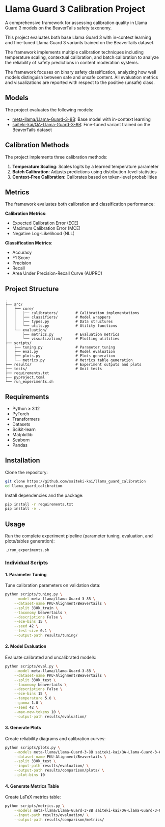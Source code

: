 # Llama Guard 3 Calibration Project

A comprehensive framework for assessing calibration quality in Llama Guard 3 models on the BeaverTails safety taxonomy.

This project evaluates both base Llama Guard 3 with in-context learning and fine-tuned Llama Guard 3 variants trained on the BeaverTails dataset.

The framework implements multiple calibration techniques including temperature scaling, contextual calibration, and batch calibration to analyze the reliability of safety predictions in content moderation systems.

The framework focuses on binary safety classification, analyzing how well models distinguish between safe and unsafe content. All evaluation metrics and visualizations are reported with respect to the positive (unsafe) class.

## Models

The project evaluates the following models:

- [meta-llama/Llama-Guard-3-8B](https://huggingface.com/meta-llama/Llama-Guard-3-8B): Base model with in-context learning
- [saiteki-kai/QA-Llama-Guard-3-8B](https://huggingface.com/saiteki-kai/QA-Llama-Guard-3-8B): Fine-tuned variant trained on the BeaverTails dataset

## Calibration Methods

The project implements three calibration methods:

1. **Temperature Scaling**: Scales logits by a learned temperature parameter
2. **Batch Calibration**: Adjusts predictions using distribution-level statistics
3. **Context-Free Calibration**: Calibrates based on token-level probabilities

## Metrics

The framework evaluates both calibration and classification performance:

**Calibration Metrics:**

- Expected Calibration Error (ECE)
- Maximum Calibration Error (MCE)
- Negative Log-Likelihood (NLL)

**Classification Metrics:**

- Accuracy
- F1 Score
- Precision
- Recall
- Area Under Precision-Recall Curve (AUPRC)

## Project Structure

```text
.
├── src/
│   ├── core/
│   │   ├── calibrators/        # Calibration implementations
│   │   ├── classifiers/        # Model wrappers
│   │   ├── types.py            # Data structures
│   │   └── utils.py            # Utility functions
│   └── evaluation/
│       ├── metrics.py          # Evaluation metrics
│       └── visualization/      # Plotting utilities
├── scripts/
│   ├── tuning.py               # Parameter tuning
│   ├── eval.py                 # Model evaluation
│   ├── plots.py                # Plots generation
│   └── metrics.py              # Metrics table generation
├── results/                    # Experiment outputs and plots
├── tests/                      # Unit tests
├── requirements.txt
├── pyproject.toml
└── run_experiments.sh
```

## Requirements

- Python ≥ 3.12
- PyTorch
- Transformers
- Datasets
- Scikit-learn
- Matplotlib
- Seaborn
- Pandas

## Installation

Clone the repository:

```bash
git clone https://github.com/saiteki-kai/llama_guard_calibration
cd llama_guard_calibration
```

Install dependencies and the package:

```bash
pip install -r requirements.txt
pip install -e .
```

## Usage

Run the complete experiment pipeline (parameter tuning, evaluation, and plots/tables generation):

```bash
./run_experiments.sh
```

### Individual Scripts

#### 1. Parameter Tuning

Tune calibration parameters on validation data:

```bash
python scripts/tuning.py \
    --model meta-llama/Llama-Guard-3-8B \
    --dataset-name PKU-Alignment/Beavertails \
    --split 330k_train \
    --taxonomy beavertails \
    --descriptions False \
    --ece-bins 15 \
    --seed 42 \
    --test-size 0.1 \
    --output-path results/tuning/
```

#### 2. Model Evaluation

Evaluate calibrated and uncalibrated models:

```bash
python scripts/eval.py \
    --model meta-llama/Llama-Guard-3-8B \
    --dataset-name PKU-Alignment/Beavertails \
    --split 330k_test \
    --taxonomy beavertails \
    --descriptions False \
    --ece-bins 15 \
    --temperature 5.0 \
    --gamma 1.0 \
    --seed 42 \
    --max-new-tokens 10 \
    --output-path results/evaluation/
```

#### 3. Generate Plots

Create reliability diagrams and calibration curves:

```bash
python scripts/plots.py \
    --models meta-llama/Llama-Guard-3-8B saiteki-kai/QA-Llama-Guard-3-8B \
    --dataset-name PKU-Alignment/Beavertails \
    --split 330k_test \
    --input-path results/evaluation/ \
    --output-path results/comparison/plots/ \
    --plot-bins 10
```

#### 4. Generate Metrics Table

Create LaTeX metrics table:

```bash
python scripts/metrics.py \
    --models meta-llama/Llama-Guard-3-8B saiteki-kai/QA-Llama-Guard-3-8B \
    --input-path results/evaluation/ \
    --output-path results/comparison/metrics/
```
